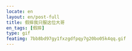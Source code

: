 ```yaml
---
locate: en
layout: en/post-full
title: 假摔我只服这位大哥
en_tags: [假摔]
type: gif
featimg: 7bb8bd97gy1fxzgdfpqy7g20bo05k4qq.gif
---
```


